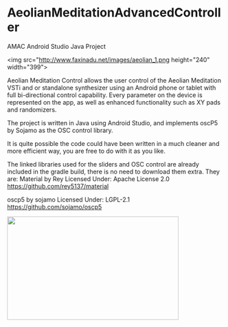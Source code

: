 # AeolianMeditationAdvancedController
AMAC Android Studio Java Project

<img src="http://www.faxinadu.net/images/aeolian_1.png height="240" width="399">

Aeolian Meditation Control allows the user control of the Aeolian Meditation VSTi and or standalone synthesizer using an Android phone or tablet with full bi-directional control capability. Every parameter on the device is represented on the app, as well as enhanced functionality such as XY pads and randomizers.

The project is written in Java using Android Studio, and implements oscP5 by Sojamo as the OSC control library.

It is quite possible the code could have been written in a much cleaner and more efficient way, you are free to do with it as you like.

The linked libraries used for the sliders and OSC control are already included in the gradle build, there is no need to download them extra. They are:
Material by Rey Licensed Under: Apache License 2.0
https://github.com/rey5137/material

oscp5 by sojamo Licensed Under: LGPL-2.1
https://github.com/sojamo/oscp5


<img src="http://www.faxinadu.net/images/aeolian_6.png" height="240" width="399">
